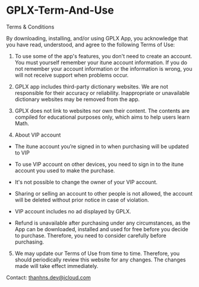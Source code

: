 # GPLX-Term-And-Use

Terms & Conditions

By downloading, installing, and/or using GPLX App, you acknowledge that you have read, understood, and agree to the following Terms of Use:

1. To use some of the app's features, you don't need to create an account. You must yourself remember your itune account information. If you do not remember your account information or the information is wrong, you will not receive support when problems occur.

2. GPLX app includes third-party dictionary websites. We are not responsible for their accuracy or reliability. Inappropriate or unavailable dictionary websites may be removed from the app.

3. GPLX does not link to websites nor own their content. The contents are compiled for educational purposes only, which aims to help users learn Math.

4. About VIP account

- The itune account you’re signed in to when purchasing will be updated to VIP

- To use VIP account on other devices, you need to sign in to the itune account you used to make the purchase.

- It's not possible to change the owner of your VIP account.

- Sharing or selling an account to other people is not allowed, the account will be deleted without prior notice in case of violation.

- VIP account includes no ad displayed by GPLX.

- Refund is unavailable after purchasing under any circumstances, as the App can be downloaded, installed and used for free before you decide to purchase. Therefore, you need to consider carefully before purchasing.

5. We may update our Terms of Use from time to time. Therefore, you should periodically review this website for any changes. The changes made will take effect immediately.

Contact: thanhns.dev@icloud.com

